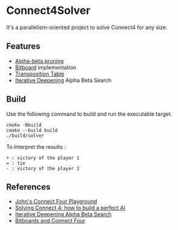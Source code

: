 # Connect4Solver

It's a parallelism-oriented project to solve Connect4 for any size.

## Features

- [Alpha-beta pruning](https://en.wikipedia.org/wiki/Alpha%E2%80%93beta_pruning)
- [Bitboard](https://en.wikipedia.org/wiki/Bitboard) implementation
- [Transposition Table](https://www.chessprogramming.org/Transposition_Table)
- [Iterative Deepening](https://www.chessprogramming.org/Iterative_Deepening) Alpha Beta Search 
<!-- - Anticipation of losing moves -->

## Build

Use the following command to build and run the executable target.

```
cmake -Bbuild
cmake --build build
./build/solver
```

To interpret the results :
```
+ : victory of the player 1
= : tie
- : victory of the player 2    
```

## References

- [John's Connect Four Playground](https://tromp.github.io/c4/c4.html)
- [Solving Connect 4: how to build a perfect AI](https://blog.gamesolver.org/)
- [Iterative Deepening Alpha Beta Search](https://gist.github.com/kartikkukreja/e58a77d6380f1af9b1f3)
- [Bitboards and Connect Four](https://github.com/denkspuren/BitboardC4/blob/master/BitboardDesign.md)